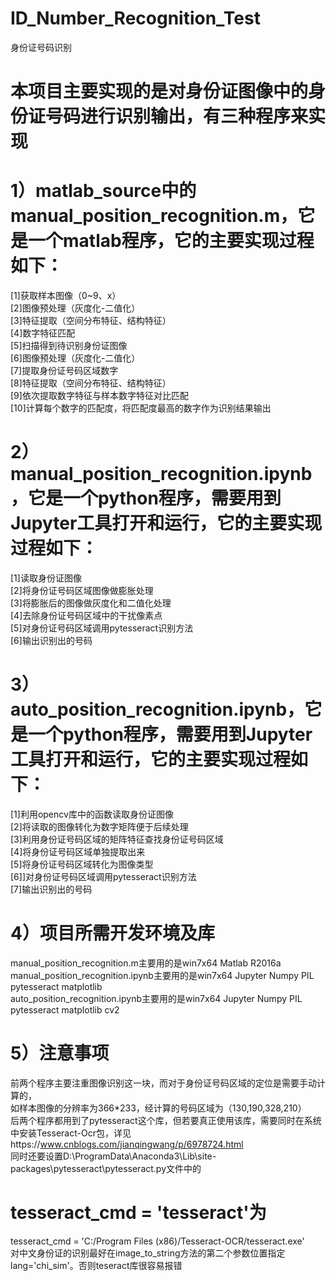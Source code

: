 # ID_Number_Recognition_Test
身份证号码识别  
# 本项目主要实现的是对身份证图像中的身份证号码进行识别输出，有三种程序来实现  
# 1）matlab_source中的manual_position_recognition.m，它是一个matlab程序，它的主要实现过程如下：
[1]获取样本图像（0~9、x）  
[2]图像预处理（灰度化-二值化）  
[3]特征提取（空间分布特征、结构特征）  
[4]数字特征匹配  
[5]扫描得到待识别身份证图像  
[6]图像预处理（灰度化-二值化）  
[7]提取身份证号码区域数字  
[8]特征提取（空间分布特征、结构特征）  
[9]依次提取数字特征与样本数字特征对比匹配  
[10]计算每个数字的匹配度，将匹配度最高的数字作为识别结果输出  
# 2）manual_position_recognition.ipynb，它是一个python程序，需要用到Jupyter工具打开和运行，它的主要实现过程如下：
[1]读取身份证图像  
[2]将身份证号码区域图像做膨胀处理  
[3]将膨胀后的图像做灰度化和二值化处理  
[4]去除身份证号码区域中的干扰像素点  
[5]对身份证号码区域调用pytesseract识别方法  
[6]输出识别出的号码  
# 3）auto_position_recognition.ipynb，它是一个python程序，需要用到Jupyter工具打开和运行，它的主要实现过程如下：
[1]利用opencv库中的函数读取身份证图像  
[2]将读取的图像转化为数字矩阵便于后续处理  
[3]利用身份证号码区域的矩阵特征查找身份证号码区域  
[4]将身份证号码区域单独提取出来  
[5]将身份证号码区域转化为图像类型  
[6]]对身份证号码区域调用pytesseract识别方法  
[7]输出识别出的号码  
# 4）项目所需开发环境及库
manual_position_recognition.m主要用的是win7x64 Matlab R2016a  
manual_position_recognition.ipynb主要用的是win7x64 Jupyter Numpy PIL pytesseract matplotlib  
auto_position_recognition.ipynb主要用的是win7x64 Jupyter Numpy PIL pytesseract matplotlib cv2  
# 5）注意事项
前两个程序主要注重图像识别这一块，而对于身份证号码区域的定位是需要手动计算的，  
如样本图像的分辨率为366*233，经计算的号码区域为（130,190,328,210）  
后两个程序都用到了pytesseract这个库，但若要真正使用该库，需要同时在系统中安装Tesseract-Ocr包，详见https://www.cnblogs.com/jianqingwang/p/6978724.html  
同时还要设置D:\ProgramData\Anaconda3\Lib\site-packages\pytesseract\pytesseract.py文件中的  
# tesseract_cmd = 'tesseract'为  
tesseract_cmd = 'C:/Program Files (x86)/Tesseract-OCR/tesseract.exe'  
对中文身份证的识别最好在image_to_string方法的第二个参数位置指定lang='chi_sim'。否则teseract库很容易报错
